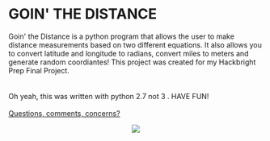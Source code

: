 # GOIN' THE DISTANCE

Goin' the Distance is a python program that allows the user to make distance measurements based on two different equations.  It also allows you to convert latitude and longitude to radians, convert miles to meters and generate random coordiantes! This project was created for my Hackbright Prep Final Project.  
<br><br>
Oh yeah, this was written with python 2.7 not 3 . HAVE FUN! 
<br><br>
<a href="mailto:awade@baygeo.com?Subject=GeoCorps">Questions, comments, concerns?</a>
<center>  
<img src='https://s18.postimg.cc/p2s9j5ed5/Screen_Shot_2018-04-14_at_4.30.41_PM.png' />
</center>
